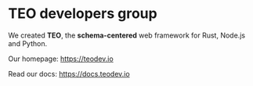 TEO developers group
===

We created **TEO**, the **schema-centered** web framework for Rust, Node.js and Python.

Our homepage: https://teodev.io

Read our docs: https://docs.teodev.io

